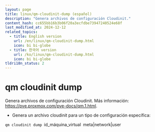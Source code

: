 ```yaml
---
layout: page
title: linux/qm-cloudinit-dump (español)
description: "Genera archivos de configuración Cloudinit."
content_hash: cc655bb16b3b06f20a3ecfdbe73947240524e68f
last_modified_at: 2024-12-12
related_topics:
  - title: English version
    url: /en/linux/qm-cloudinit-dump.html
    icon: bi bi-globe
  - title: 한국어 version
    url: /ko/linux/qm-cloudinit-dump.html
    icon: bi bi-globe
tldri18n_status: 2
---
```

# qm cloudinit dump

Genera archivos de configuración Cloudinit.
Más información: <https://pve.proxmox.com/pve-docs/qm.1.html>.

- Genera un archivo cloudinit para un tipo de configuración específica:

`qm cloudinit dump `<span class="tldr-var badge badge-pill bg-dark-lm bg-white-dm text-white-lm text-dark-dm font-weight-bold">id_máquina_virtual</span>` `<span class="tldr-var badge badge-pill bg-dark-lm bg-white-dm text-white-lm text-dark-dm font-weight-bold">meta|network|user</span>
